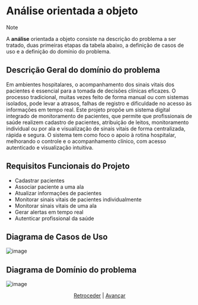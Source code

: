 # Análise orientada a objeto
> [!NOTE]
> A **análise** orientada a objeto consiste na descrição do problema a ser tratado, duas primeiras etapas da tabela abaixo, a definição de casos de uso e a definição do domínio do problema.

## Descrição Geral do domínio do problema

Em ambientes hospitalares, o acompanhamento dos sinais vitais dos pacientes é essencial para a tomada de decisões clínicas eficazes. O processo tradicional, muitas vezes feito de forma manual ou com sistemas isolados, pode levar a atrasos, falhas de registro e dificuldade no acesso às informações em tempo real. Este projeto propõe um sistema digital integrado de monitoramento de pacientes, que permite que profissionais de saúde realizem cadastro de pacientes, atribuição de leitos, monitoramento individual ou por ala e visualização de sinais vitais de forma centralizada, rápida e segura.
O sistema tem como foco o apoio à rotina hospitalar, melhorando o controle e o acompanhamento clínico, com acesso autenticado e visualização intuitiva.

## Requisitos Funcionais do Projeto

- Cadastrar pacientes
- Associar paciente a uma ala
- Atualizar informações de pacientes
- Monitorar sinais vitais de pacientes individualmente
- Monitorar sinais vitais de uma ala
- Gerar alertas em tempo real
- Autenticar profissional da saúde

## Diagrama de Casos de Uso

![image](https://github.com/user-attachments/assets/bf7b7163-e45e-41a5-91be-693ead7c36fe)
 
## Diagrama de Domínio do problema

![image](https://github.com/user-attachments/assets/3fe5c97d-00f5-4f11-939e-7c89155b125a)

<div align="center">

[Retroceder](README.md) | [Avançar](projeto.md)

</div>
